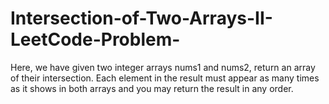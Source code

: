 # Intersection-of-Two-Arrays-II-LeetCode-Problem-
Here, we have given two integer arrays nums1 and nums2, return an array of their intersection. Each element in the result must appear as many times as it shows in both arrays and you may return the result in any order.
